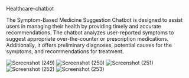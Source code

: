 Healthcare-chatbot

The Symptom-Based Medicine Suggestion Chatbot is designed to assist users in managing their health by providing timely and accurate recommendations. The chatbot analyzes user-reported symptoms to suggest appropriate over-the-counter or prescription medications. Additionally, it offers preliminary diagnoses, potential causes for the symptoms, and recommendations for treatment.

![Screenshot (249)](https://github.com/user-attachments/assets/fb881c43-5a86-4f43-b2f4-8582ec0395bb)
![Screenshot (250)](https://github.com/user-attachments/assets/da980e65-3090-406f-8fd7-a61ec915936b)
![Screenshot (251)](https://github.com/user-attachments/assets/1117e78e-4946-46b6-9287-cba906ca33fb)
![Screenshot (252)](https://github.com/user-attachments/assets/032a9086-7fa8-45e5-914e-2a2f2a58f5a2)
![Screenshot (253)](https://github.com/user-attachments/assets/34f24668-cc93-4b3d-b74a-daf8e372eb7a)
